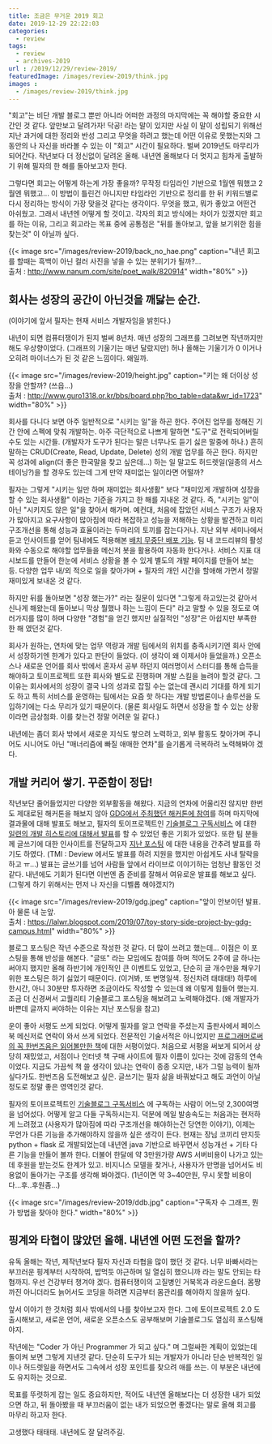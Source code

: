 ```yaml
---
title: 조금은 무거운 2019 회고
date: 2019-12-29 22:22:03
categories:
  - review
tags: 
  - review
  - archives-2019
url : /2019/12/29/review-2019/
featuredImage: /images/review-2019/think.jpg
images :
  - /images/review-2019/think.jpg  
---
```


"회고"는 비단 개발 블로그 뿐만 아니라 어떠한 과정의 마지막에는 꼭 해야할 중요한 시간인 것 같다. 앞만보고 달려가자! 닥공! 라는 말이 있지만 사실 이 말이 성립되기 위해선 지난 과거에 대한 정리와 반성 그리고 무엇을 하려고 했는데 어떤 이유로 못했는지와 그 동안의 나 자신을 바라볼 수 있는 이 "회고" 시간이 필요하다. <!--more -->벌써 2019년도 마무리가 되어간다. 작년보다 더 정신없이 달려온 올해. 내년엔 올해보다 더 멋지고 힘차게 출발하기 위해 필자의 한 해를 돌아보고자 한다. 

그렇다면 회고는 어떻게 하는게 가장 좋을까? 무작정 타임라인 기반으로 1월엔 뭐했고 2월엔 뭐했고... 이 방법이 틀린건 아니지만 타임라인 기반으로 정리를 한 뒤 키워드별로 다시 정리하는 방식이 가장 맞을것 같다는 생각이다. 무엇을 했고, 뭐가 좋았고 어떤건 아쉬웠고. 그래서 내년엔 어떻게 할 것이고. 각자의 회고 방식에는 차이가 있겠지만 회고를 하는 이유, 그리고 회고라는 목표 중에 공통점은 "뒤를 돌아보고, 앞을 보기위한 힘을 찾는것" 이 아닐까 싶다.

{{< image src="/images/review-2019/back_no_hae.png" caption="내년 회고를 할때는 흑백이 아닌 컬러 사진을 넣을 수 있는 분위기가 될까?... <br>출처 : http://www.nanum.com/site/poet_walk/820914" width="80%" >}}

## 회사는 성장의 공간이 아닌것을 깨닳는 순간.
(이야기에 앞서 필자는 현재 서비스 개발자임을 밝힌다.)

내년이 되면 컴퓨터쟁이가 된지 벌써 8년차. 매년 성장의 그래프를 그려보면 작년까지만 해도 우상향이었다. (그래프의 기울기는 매년 달랐지만) 허나 올해는 기울기가 0 이거나 오히려 마이너스가 된 것 같은 느낌이다. 왜일까.

{{< image src="/images/review-2019/height.jpg" caption="키는 왜 더이상 성장을 안할까? (쓰읍...) <br>출처 : http://www.guro1318.or.kr/bbs/board.php?bo_table=data&wr_id=1723" width="80%" >}}

회사를 다니다 보면 아주 일반적으로 "시키는 일"을 하곤 한다. 주어진 업무를 정해진 기간 안에 스펙에 맞춰 개발하는. 아주 극단적으로 나쁘게 말하면 "도구"로 전락되어버릴 수도 있는 시간들. (개발자가 도구가 된다는 말은 너무나도 듣기 싫은 말중에 하나.) 흔히 말하는 CRUD(Create, Read, Update, Delete) 성의 개발 업무를 하곤 한다. 하지만 꼭 성과에 align(더 좋은 한국말을 찾고 싶은데...) 하는 일 말고도 허드렛일(일종의 서스테이닝?)을 할 경우도 있는데 그게 만약 재미없는 일이라면 어떨까? 

필자는 그렇게 "시키는 일만 하며 재미없는 회사생활" 보다 "재미있게 개발하며 성장을 할 수 있는 회사생활" 이라는 기준을 가지고 한 해를 지내온 것 같다. 즉, "시키는 일"이 아닌 "시키지도 않은 일"을 찾아서 해가며. 예컨대, 처음에 잡았던 서비스 구조가 사용자가 많아지고 요구사항이 많아짐에 따라 복잡하고 성능을 저해하는 상황을 발견하고 미리 구조개선을 통해 성능과 효율이라는 두마리의 토끼를 잡는다거나. 지난 외부 세미나에서 듣고 인사이트를 얻어 팀내에도 적용해본 [배치 무중단 배포 기능](https://taetaetae.github.io/2019/10/13/batch-nondisruptive-deploy/). 팀 내 코드리뷰의 활성화와 수동으로 해야할 업무들을 메신저 봇을 활용하여 자동화 한다거나. 서비스 지표 대시보드를 만들어 한눈에 서비스 상황을 볼 수 있게 별도의 개발 페이지를 만들어 보는 등. 다양한 업무 내/외 적으로 일을 찾아가며 + 필자의 개인 시간을 할애해 가면서 정말 재미있게 보내온 것 같다.

하지만 뒤를 돌아보면 "성장 했는가?" 라는 질문이 있다면 "그렇게 하고있는것 같아서 신나게 해왔는데 돌아보니 막상 뭘했나 하는 느낌이 든다" 라고 말할 수 있을 정도로 여러가지를 많이 하며 다양한 "경험"을 얻긴 했지만 실질적인 "성장"은 아쉽지만 부족한 한 해 였던것 같다.

회사가 원하는, 연차에 맞는 업무 역량과 개발 팀에서의 위치를 충족시키기엔 회사 안에서 성장하기엔 한계가 있다고 판단이 들었다. (이 생각이 왜 이제서야 들었을까.) 오픈소스나 새로운 언어를 회사 밖에서 혼자서 공부 하던지 여러명이서 스터디를 통해 습득을 해야하고 토이프로젝트 또한 회사와 별도로 진행하며 개발 스킬을 늘려야 할것 같다. 그 이유는 회사에서의 성장이 결국 나의 성과로 잡힐 수는 없는데 괜시리 기대를 하게 되기도 하고 특히 서비스를 운영하는 팀에서는 요즘 핫 하다는 개발 방법론이나 솔루션을 도입하기에는 다소 무리가 있기 때문이다. (물론 회사일도 하면서 성장을 할 수 있는 상황이라면 금상첨화. 이를 찾는건 정말 어려운 일 같다.)

내년에는 좀더 회사 밖에서 새로운 지식도 쌓으려 노력하고, 외부 활동도 찾아가며 주니어도 시니어도 아닌 "매너리즘에 빠질 애매한 연차"를 슬기롭게 극복하려 노력해봐야 겠다.

## 개발 커리어 쌓기. 꾸준함이 정답!
작년보단 줄어들었지만 다양한 외부활동을 해왔다. 지금의 연차에 어울리진 않지만 한번도 제대로된 해커톤을 해보지 않아 [GDG에서 주최했던 해커톤에 참여](https://taetaetae.github.io/2019/05/19/d-light-togetherthon-2019/)를 하며 마지막에 결과물에 대해 발표도 해보고, 필자의 토이프로젝트인 [기술블로그 구독서비스](http://daily-devblog.com/) 에 대한 [일련의 개발 히스토리에 대해서 발표](https://festa.io/events/364?)를 할 수 있었던 좋은 기회가 있었다. 또한 팀 분들께 글쓰기에 대한 인사이트를 전달하고자 [지난 포스팅](https://taetaetae.github.io/2019/10/27/a-reason-for-writing/) 에 대한 내용을 간추려 발표를 하기도 하였다. (TMI : Deview 에서도 발표를 하려 지원을 했지만 아쉽게도 사내 탈락을 하고 ㅠ...) 발표는 글쓰기를 넘어 사람들 앞에서 라이브로 이야기하는 엄청난 활동인 것 같다. 내년에도 기회가 된다면 이번엔 좀 준비를 잘해서 여유로운 발표를 해보고 싶다. (그렇게 하기 위해서는 먼저 나 자신을 디벨롭 해야겠지?)

{{< image src="/images/review-2019/gdg.jpeg" caption="앞이 안보이던 발표. 아 물론 내 눈앞. <br>출처 : https://lalwr.blogspot.com/2019/07/toy-story-side-project-by-gdg-campus.html" width="80%" >}}

블로그 포스팅은 작년 수준으로 작성한 것 같다. 더 많이 쓰려고 했는데... 이점은 이 포스팅을 통해 반성을 해본다. "글또" 라는 모임에도 참여를 하며 적어도 2주에 글 하나는 써야지 했지만 올해 하반기에 개인적인 큰 이벤트도 있었고, 단순히 글 개수만을 채우기 위한 포스팅은 하기 싫었기 때문이다. (이거봐, 또 변명일색. 정신차려 태태태!) 하루에 한시간, 아니 30분만 투자하면 조금이라도 작성할 수 있는데 왜 이렇게 힘들어 했는지. 조금 더 신경써서 고퀄리티 기술블로그 포스팅을 해보려고 노력해야겠다. (왜 개발자가 바쁜데 글까지 써야하는 이유는 지난 포스팅을 참고)

운이 좋아 서평도 쓰게 되었다. 어떻게 필자를 알고 연락을 주셨는지 출판사에서 페이스북 메신저로 연락이 와서 쓰게 되었다. 전문적인 기술서적은 아니었지만 [프로그래머로써의 꼭 한번즈음은 읽어볼만한 책](http://digital.kyobobook.co.kr/digital/ebook/ebookDetail.ink?barcode=4801160509510)에 대한 서평이었다. 처음으로 서평을 써보게 되어서 상당히 재밌었고, 서점이나 인터넷 책 구매 사이트에 필자 이름이 있다는 것에 감동의 연속이었다. 지금도 가끔씩 책 쓸 생각이 있냐는 연락이 종종 오지만, 내가 그럴 능력이 될까 싶다가도. 한번즈음 도전해보고 싶은. 글쓰기는 필자 삶을 바꿔놨다고 해도 과언이 아닐 정도로 정말 좋은 영역인것 같다.

필자의 토이프로젝트인 [기술블로그 구독서비스](http://daily-devblog.com/) 에 구독하는 사람이 어느덧 2,300여명을 넘어섰다. 어떻게 알고 다들 구독하시는지. 덕분에 메일 발송속도는 처음과는 현저하게 느려졌고 (사용자가 많아짐에 따라 구조개선을 해야하는건 당연한 이야기), 이제는 무언가 다른 기능을 추가해야하지 않을까 싶은 생각이 든다. 현재는 장님 코끼리 만지듯 python + flask 로 개발되었는데 내년엔 java 기반으로 바꾸면서 성능개선 + 기타 다른 기능을 만들어 볼까 한다. 더불어 한달에 약 3만원가량 AWS 서버비용이 나가고 있는데 후원을 받는것도 한계가 있고. 비지니스 모델을 찾거나, 사용자가 만명을 넘어서도 비용없이 돌아가는 구조를 생각해 봐야겠다. (1년이면 약 3\~40만원, 무시 못할 비용이다...후..후원좀...)

{{< image src="/images/review-2019/ddb.jpg" caption="구독자 수 그래프, 뭔가 방법을 찾아야 한다." width="80%" >}}

## 핑계와 타협이 많았던 올해. 내년엔 어떤 도전을 할까?
유독 올해는 작년, 제작년보다 필자 자신과 타협을 많이 했던 것 같다. 너무 바빠서라는 부끄러운 핑계부터 시작하여, 밥먹듯 야근하며 일 열심히 했으니까 라는 말도 안되는 타협까지. 우선 건강부터 챙겨야 겠다. 컴퓨터쟁이의 고질병인 거북목과 라운드숄더. 몸짱까진 아니더라도 늙어서도 코딩을 하려면 지금부터 몸관리를 해야하지 않을까 싶다. 

앞서 이야기 한 것처럼 회사 밖에서의 나를 찾아보고자 한다. 그에 토이프로젝트 2.0 도 출시해보고, 새로운 언어, 새로운 오픈소스도 공부해보며 기술블로그도 열심히 포스팅해야지. 

작년에는 "Coder 가 아닌 Programmer 가 되고 싶다." 며 그럴싸한 계획이 있었는데 돌이켜 보면 그렇게 지낸것 같다. 단순히 도구가 되는 개발자가 아니라 단순 반복적인 일이나 허드렛일을 하면서도 그속에서 성장 포인트를 찾으려 애를 쓰는. 이 부분은 내년에도 유지하는 것으로.

목표를 뚜렷하게 잡는 일도 중요하지만, 적어도 내년엔 올해보다는 더 성장한 내가 되었으면 하고, 뒤 돌아봤을 때 부끄러움이 없는 내가 되었으면 좋겠다는 말로 올해 회고를 마무리 하고자 한다.

고생했다 태태태. 내년에도 잘 달려주길.